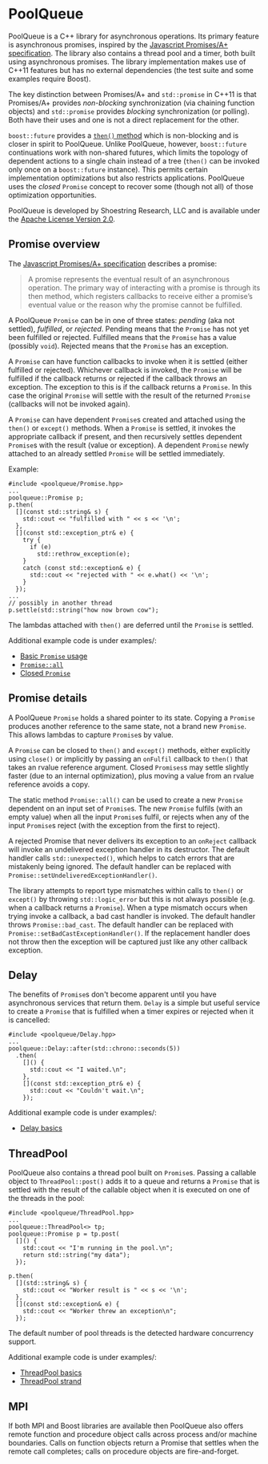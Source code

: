 # PoolQueue
PoolQueue is a C++ library for asynchronous operations. Its primary
feature is asynchronous promises, inspired by the [Javascript
Promises/A+ specification](https://promisesaplus.com/). The library
also contains a thread pool and a timer, both built using asynchronous
promises. The library implementation makes use of C++11 features but
has no external dependencies (the test suite and some examples require
Boost).

The key distinction between Promises/A+ and `std::promise` in C++11 is
that Promises/A+ provides *non-blocking* synchronization (via chaining
function objects) and `std::promise` provides *blocking*
synchronization (or polling). Both have their uses and one is not a
direct replacement for the other.

`boost::future` provides a
[`then()` method](http://www.boost.org/doc/libs/1_57_0/doc/html/thread/synchronization.html#thread.synchronization.futures.then)
which is non-blocking and is closer in spirit to PoolQueue. Unlike
PoolQueue, however, `boost::future` continuations work with non-shared
futures, which limits the topology of dependent actions to a single
chain instead of a tree (`then()` can be invoked only once on a
`boost::future` instance). This permits certain implementation
optimizations but also restricts applications. PoolQueue uses the
*closed* `Promise` concept to recover some (though not all) of those
optimization opportunities.

PoolQueue is developed by Shoestring Research, LLC and is available
under the [Apache License Version
2.0](http://www.apache.org/licenses/LICENSE-2.0).

## Promise overview
The [Javascript
Promises/A+ specification](https://promisesaplus.com/) describes a promise:

> A promise represents the eventual result of an asynchronous
> operation. The primary way of interacting with a promise is through
> its then method, which registers callbacks to receive either a
> promise’s eventual value or the reason why the promise cannot be
> fulfilled.

A PoolQueue `Promise` can be in one of three states: *pending* (aka
not settled), *fulfilled*, or *rejected*. Pending means that the
`Promise` has not yet been fulfilled or rejected. Fulfilled means that
the `Promise` has a value (possibly `void`). Rejected means that the
`Promise` has an exception.

A `Promise` can have function callbacks to invoke when it is settled
(either fulfilled or rejected). Whichever callback is invoked, the
`Promise` will be fulfilled if the callback returns or rejected if the
callback throws an exception. The exception to this is if the callback
returns a `Promise`. In this case the original `Promise` will settle
with the result of the returned `Promise` (callbacks will not be
invoked again).

A `Promise` can have dependent `Promise`s created and attached using
the `then()` or `except()` methods. When a `Promise` is settled, it
invokes the appropriate callback if present, and then recursively
settles dependent `Promise`s with the result (value or exception). A
dependent `Promise` newly attached to an already settled `Promise`
will be settled immediately.

Example:

    #include <poolqueue/Promise.hpp>
    ...
    poolqueue::Promise p;
    p.then(
      [](const std::string& s) {
        std::cout << "fulfilled with " << s << '\n';
      },
      [](const std::exception_ptr& e) {
        try {
          if (e)
            std::rethrow_exception(e);
        }
        catch (const std::exception& e) {
          std::cout << "rejected with " << e.what() << '\n';
        }
      });
    ...
    // possibly in another thread
    p.settle(std::string("how now brown cow");

The lambdas attached with `then()` are deferred until the `Promise` is
settled.

Additional example code is under examples/:

* [Basic `Promise` usage](https://github.com/rhashimoto/poolqueue/blob/master/examples/Promise_basics.cpp)
* [`Promise::all`](https://github.com/rhashimoto/poolqueue/blob/master/examples/Promise_all.cpp)
* [Closed `Promise`](https://github.com/rhashimoto/poolqueue/blob/master/examples/Promise_close.cpp)

## Promise details
A PoolQueue `Promise` holds a shared pointer to its state. Copying a
`Promise` produces another reference to the same state, not a brand
new `Promise`. This allows lambdas to capture `Promise`s by value.

A `Promise` can be closed to `then()` and `except()` methods, either
explicitly using `close()` or implicitly by passing an `onFulfil`
callback to `then()` that takes an rvalue reference argument. Closed
`Promises`s may settle slightly faster (due to an internal
optimization), plus moving a value from an rvalue reference avoids a
copy.

The static method `Promise::all()` can be used to create a new
`Promise` dependent on an input set of `Promise`s. The new `Promise`
fulfils (with an empty value) when all the input `Promise`s fulfil, or
rejects when any of the input `Promise`s reject (with the exception
from the first to reject).

A rejected Promise that never delivers its exception to an `onReject`
callback will invoke an undelivered exception handler in its
destructor. The default handler calls `std::unexpected()`, which helps
to catch errors that are mistakenly being ignored. The default handler
can be replaced with `Promise::setUndeliveredExceptionHandler()`.

The library attempts to report type mismatches within calls to
`then()` or `except()` by throwing `std::logic_error` but this is not
always possible (e.g. when a callback returns a `Promise`). When a
type mismatch occurs when trying invoke a callback, a bad cast handler
is invoked. The default handler throws `Promise::bad_cast`. The
default handler can be replaced with
`Promise::setBadCastExceptionHandler()`. If the replacement handler
does not throw then the exception will be captured just like any other
callback exception.

## Delay
The benefits of `Promise`s don't become apparent until you have
asynchronous services that return them. `Delay` is a simple but
useful service to create a `Promise` that is fulfilled when a timer
expires or rejected when it is cancelled:

    #include <poolqueue/Delay.hpp>
    ...
    poolqueue::Delay::after(std::chrono::seconds(5))
      .then(
        []() {
          std::cout << "I waited.\n";
        },
        [](const std::exception_ptr& e) {
          std::cout << "Couldn't wait.\n";
        });

Additional example code is under examples/:

* [Delay basics](https://github.com/rhashimoto/poolqueue/blob/master/examples/Delay_basics.cpp)

## ThreadPool
PoolQueue also contains a thread pool built on `Promise`s.  Passing a
callable object to `ThreadPool::post()` adds it to a queue and returns
a `Promise` that is settled with the result of the callable object
when it is executed on one of the threads in the pool:

    #include <poolqueue/ThreadPool.hpp>
    ...
    poolqueue::ThreadPool<> tp;
    poolqueue::Promise p = tp.post(
      []() {
        std::cout << "I'm running in the pool.\n";
        return std::string("my data");
      });
      
    p.then(
      [](std::string& s) {
        std::cout << "Worker result is " << s << '\n';
      },
      [](const std::exception& e) {
        std::cout << "Worker threw an exception\n";
      });

The default number of pool threads is the detected hardware
concurrency support.

Additional example code is under examples/:

* [ThreadPool basics](https://github.com/rhashimoto/poolqueue/blob/master/examples/ThreadPool_basics.cpp)
* [ThreadPool strand](https://github.com/rhashimoto/poolqueue/blob/master/examples/ThreadPool_strand.cpp)

## MPI
If both MPI and Boost libraries are available then PoolQueue also
offers remote function and procedure object calls across process
and/or machine boundaries. Calls on function objects return a
Promise that settles when the remote call completes; calls on
procedure objects are fire-and-forget.